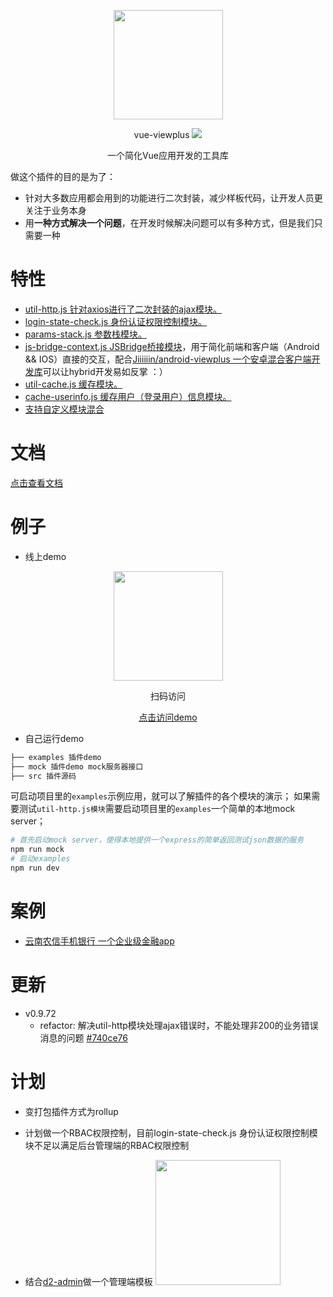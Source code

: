<p align="center">
  <a href="https://github.com/Jiiiiiin/vue-viewplus">
    <img src="https://ws3.sinaimg.cn/large/006tNbRwgy1fwq8xk9nh9j305k05kdfs.jpg" width="175">
  </a>
</p>
<p align="center">vue-viewplus <img src="https://img.shields.io/badge/npm-0.9.72-orange.svg"/></p>
<p align="center">一个简化Vue应用开发的工具库</p>

做这个插件的目的是为了：
+ 针对大多数应用都会用到的功能进行二次封装，减少样板代码，让开发人员更关注于业务本身
+ 用**一种方式解决一个问题**，在开发时候解决问题可以有多种方式，但是我们只需要一种

# 特性
+ [util-http.js 针对axios进行了二次封装的ajax模块。](http://jiiiiiin.cn/vue-viewplus/#/util-http)
+ [login-state-check.js 身份认证权限控制模块。](http://jiiiiiin.cn/vue-viewplus/#/login-state-check)
+ [params-stack.js 参数栈模块。](http://jiiiiiin.cn/vue-viewplus/#/params-stack)
+ [js-bridge-context.js JSBridge桥接模块](http://jiiiiiin.cn/vue-viewplus/#/js-bridge-context)，用于简化前端和客户端（Android && IOS）直接的交互，配合[Jiiiiiin/android-viewplus 一个安卓混合客户端开发库](https://github.com/Jiiiiiin/android-viewplus)可以让hybrid开发易如反掌 ：）
+ [util-cache.js 缓存模块。](http://jiiiiiin.cn/vue-viewplus/#/util-cache)
+ [cache-userinfo.js 缓存用户（登录用户）信息模块。](http://jiiiiiin.cn/vue-viewplus/#/cache-userinfo)
+ [支持自定义模块混合](http://jiiiiiin.cn/vue-viewplus/#/global_api?id=mixin-)

# 文档
[点击查看文档](http://jiiiiiin.cn/vue-viewplus/)

# 例子

+ 线上demo

<p align="center"><img src="https://ws3.sinaimg.cn/large/006tNbRwgy1fwv0ejzauhj305k05kweb.jpg" width="175"></p>

<p align="center">扫码访问</p>

<p align="center"><a href="http://vue_viewplus_demo.jiiiiiin.cn/Info">点击访问demo</a></p>

+ 自己运行demo

```bash
├── examples 插件demo
├── mock 插件demo mock服务器接口
├── src 插件源码
```

可启动项目里的`examples`示例应用，就可以了解插件的各个模块的演示；
如果需要测试`util-http.js模块`需要启动项目里的`examples`一个简单的本地mock server；

```bash
# 首先启动mock server，使得本地提供一个express的简单返回测试json数据的服务
npm run mock
# 启动examples
npm run dev
```


# 案例

+ [云南农信手机银行 一个企业级金融app](http://sj.qq.com/myapp/detail.htm?apkName=com.csii.mobilebank)

# 更新

+ v0.9.72
  - refactor: 解决util-http模块处理ajax错误时，不能处理非200的业务错误消息的问题 [#740ce76](https://github.com/Jiiiiiin/vue-viewplus/commit/740ce761501bcb1bfae987fb29efd00099460b40)


# 计划

+ 变打包插件方式为rollup

+ 计划做一个RBAC权限控制，目前login-state-check.js 身份认证权限控制模块不足以满足后台管理端的RBAC权限控制

+ 结合[d2-admin](https://gi]thub.com/d2-projects/d2-admin)做一个管理端模板
  <a href="https://github.com/d2-projects/d2-admin" target="_blank"><img src="https://raw.githubusercontent.com/FairyEver/d2-admin/master/doc/image/d2-admin@2x.png" width="200"></a>

